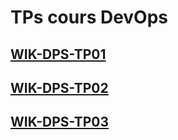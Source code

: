 # TPs cours DevOps

## [WIK-DPS-TP01](/WIK-DPS-TP01/README.md)

## [WIK-DPS-TP02](/WIK-DPS-TP02/README.md)

## [WIK-DPS-TP03](/WIK-DPS-TP03/)